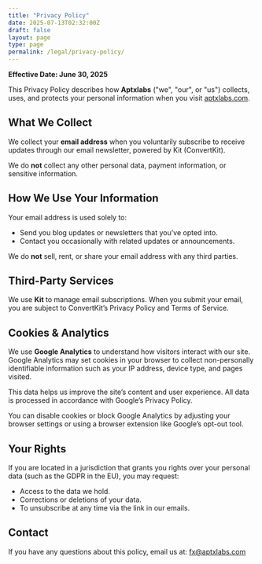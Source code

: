 ```yaml
---
title: "Privacy Policy"
date: 2025-07-13T02:32:00Z
draft: false
layout: page
type: page
permalink: /legal/privacy-policy/
---
```


**Effective Date: June 30, 2025**

This Privacy Policy describes how **Aptxlabs** ("we", "our", or "us") collects, uses, and protects your personal information when you visit <a href="https://aptxlabs.com" target="_blank" rel="noopener">aptxlabs.com</a>.

## What We Collect

We collect your **email address** when you voluntarily subscribe to receive updates through our email newsletter, powered by Kit (ConvertKit).

We do **not** collect any other personal data, payment information, or sensitive information.

## How We Use Your Information

Your email address is used solely to:
- Send you blog updates or newsletters that you’ve opted into.
- Contact you occasionally with related updates or announcements.

We do **not** sell, rent, or share your email address with any third parties.

## Third-Party Services

We use **Kit** to manage email subscriptions. When you submit your email, you are subject to ConvertKit’s Privacy Policy and Terms of Service.

## Cookies & Analytics

We use **Google Analytics** to understand how visitors interact with our site. Google Analytics may set cookies in your browser to collect non-personally identifiable information such as your IP address, device type, and pages visited.

This data helps us improve the site’s content and user experience. All data is processed in accordance with Google’s Privacy Policy.

You can disable cookies or block Google Analytics by adjusting your browser settings or using a browser extension like Google’s opt-out tool.


## Your Rights

If you are located in a jurisdiction that grants you rights over your personal data (such as the GDPR in the EU), you may request:
- Access to the data we hold.
- Corrections or deletions of your data.
- To unsubscribe at any time via the link in our emails.

## Contact

If you have any questions about this policy, email us at: [fx@aptxlabs.com](mailto:fx@aptxlabs.com)
